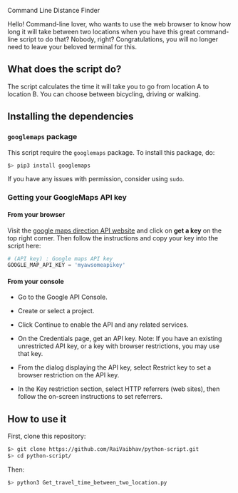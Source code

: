 Command Line Distance Finder

Hello! Command-line lover, who wants to use the web browser to know how long it will take between two locations when you have this great command-line script to do that? Nobody, right?
Congratulations, you will no longer need to leave your beloved terminal for this.

## What does the script do?
The script calculates the time it will take you to go from location A to location B. You can choose between bicycling, driving or walking.

## Installing the dependencies
### `googlemaps` package
This script require the `googlemaps` package. To install this package, do:
```zsh
$> pip3 install googlemaps
```
If you have any issues with permission, consider using `sudo`.
### Getting your GoogleMaps API key
#### From your browser
Visit the [google maps direction API website](https://developers.google.com/maps/documentation/directions/) and click on **get a key** on the top right corner. Then follow the instructions and copy your key into the script here:
```python
# (API key) : Google maps API key
GOOGLE_MAP_API_KEY = 'myawsomeapikey'
```
#### From your console
* Go to the Google API Console.

* Create or select a project.

* Click Continue to enable the API and any related services.

* On the Credentials page, get an API key.
Note: If you have an existing unrestricted API key, or a key with browser restrictions, you may use that key.

* From the dialog displaying the API key, select Restrict key to set a browser restriction on the API key.

* In the Key restriction section, select HTTP referrers (web sites), then follow the on-screen instructions to set referrers.

## How to use it
First, clone this repository:
```zsh
$> git clone https://github.com/RaiVaibhav/python-script.git
$> cd python-script/
```
Then:
```zsh
$> python3 Get_travel_time_between_two_location.py
```
